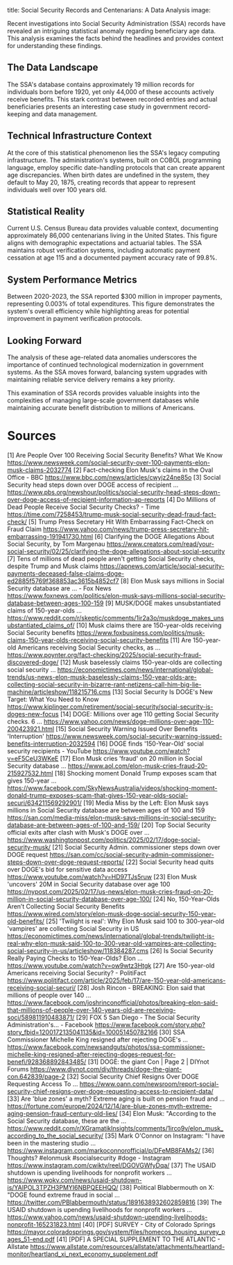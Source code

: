 title: Social Security Records and Centenarians: A Data Analysis
image: 

Recent investigations into Social Security Administration (SSA) records have revealed an intriguing statistical anomaly regarding beneficiary age data. This analysis examines the facts behind the headlines and provides context for understanding these findings.

## The Data Landscape

The SSA's database contains approximately 19 million records for individuals born before 1920, yet only 44,000 of these accounts actively receive benefits. This stark contrast between recorded entries and actual beneficiaries presents an interesting case study in government record-keeping and data management.

## Technical Infrastructure Context

At the core of this statistical phenomenon lies the SSA's legacy computing infrastructure. The administration's systems, built on COBOL programming language, employ specific date-handling protocols that can create apparent age discrepancies. When birth dates are undefined in the system, they default to May 20, 1875, creating records that appear to represent individuals well over 100 years old.

## Statistical Reality

Current U.S. Census Bureau data provides valuable context, documenting approximately 86,000 centenarians living in the United States. This figure aligns with demographic expectations and actuarial tables. The SSA maintains robust verification systems, including automatic payment cessation at age 115 and a documented payment accuracy rate of 99.8%.

## System Performance Metrics

Between 2020-2023, the SSA reported $300 million in improper payments, representing 0.003% of total expenditures. This figure demonstrates the system's overall efficiency while highlighting areas for potential improvement in payment verification protocols.

## Looking Forward

The analysis of these age-related data anomalies underscores the importance of continued technological modernization in government systems. As the SSA moves forward, balancing system upgrades with maintaining reliable service delivery remains a key priority.

This examination of SSA records provides valuable insights into the complexities of managing large-scale government databases while maintaining accurate benefit distribution to millions of Americans.

# Sources
[1] Are People Over 100 Receiving Social Security Benefits? What We Know https://www.newsweek.com/social-security-over-100-payments-elon-musk-claims-2032774
[2] Fact-checking Elon Musk's claims in the Oval Office - BBC https://www.bbc.com/news/articles/cwyjz24ne85o
[3] Social Security head steps down over DOGE access of recipient ... https://www.pbs.org/newshour/politics/social-security-head-steps-down-over-doge-access-of-recipient-information-ap-reports
[4] Do Millions of Dead People Receive Social Security Checks? - Time https://time.com/7258453/trump-musk-social-security-dead-fraud-fact-check/
[5] Trump Press Secretary Hit With Embarrassing Fact-Check on Fraud Claim https://www.yahoo.com/news/trump-press-secretary-hit-embarrassing-191941730.html
[6] Clarifying the DOGE Allegations About Social Security, by Tom Margenau https://www.creators.com/read/your-social-security/02/25/clarifying-the-doge-allegations-about-social-security
[7] Tens of millions of dead people aren't getting Social Security checks, despite Trump and Musk claims https://apnews.com/article/social-security-payments-deceased-false-claims-doge-ed2885f5769f368853ac3615b4852cf7
[8] Elon Musk says millions in Social Security database are ... - Fox News https://www.foxnews.com/politics/elon-musk-says-millions-social-security-database-between-ages-100-159
[9] MUSK/DOGE makes unsubstantiated claims of 150-year-olds ... https://www.reddit.com/r/skeptic/comments/1ir2a3o/muskdoge_makes_unsubstantiated_claims_of/
[10] Musk claims there are 150-year-olds receiving Social Security benefits https://www.foxbusiness.com/politics/musk-claims-150-year-olds-receiving-social-security-benefits
[11] Are 150-year-old Americans receiving Social Security checks, as ... https://www.poynter.org/fact-checking/2025/social-security-fraud-discovered-doge/
[12] Musk baselessly claims 150-year-olds are collecting social security ... https://economictimes.com/news/international/global-trends/us-news-elon-musk-baselessly-claims-150-year-olds-are-collecting-social-security-in-bizarre-rant-netizens-call-him-big-lie-machine/articleshow/118215716.cms
[13] Social Security Is DOGE's New Target: What You Need to Know https://www.kiplinger.com/retirement/social-security/social-security-is-doges-new-focus
[14] DOGE: Millions over age 110 getting Social Security checks. 6 ... https://www.yahoo.com/news/doge-millions-over-age-110-200423921.html
[15] Social Security Warning Issued Over Benefits 'Interruption' https://www.newsweek.com/social-security-warning-issued-benefits-interruption-2032594
[16] DOGE finds '150-Year-Old' social security recipients - YouTube https://www.youtube.com/watch?v=eF5CeU3WKeE
[17] Elon Musk cries 'fraud' on 20 million in Social Security database ... https://www.aol.com/elon-musk-cries-fraud-20-215927532.html
[18] Shocking moment Donald Trump exposes scam that gives 150-year ... https://www.facebook.com/SkyNewsAustralia/videos/shocking-moment-donald-trump-exposes-scam-that-gives-150-year-olds-social-securi/634211569292901/
[19] Media Miss by the Left: Elon Musk says millions in Social Security database are between ages of 100 and 159 https://san.com/media-miss/elon-musk-says-millions-in-social-security-database-are-between-ages-of-100-and-159/
[20] Top Social Security official exits after clash with Musk's DOGE over ... https://www.washingtonpost.com/politics/2025/02/17/doge-social-security-musk/
[21] Social Security Admin. commissioner steps down over DOGE request https://san.com/cc/social-security-admin-commissioner-steps-down-over-doge-request-reports/
[22] Social Security head quits over DOGE's bid for sensitive data access https://www.youtube.com/watch?v=HD97TJs5ruw
[23] Elon Musk 'uncovers' 20M in Social Security database over age 100 https://nypost.com/2025/02/17/us-news/elon-musk-cries-fraud-on-20-million-in-social-security-database-over-age-100/
[24] No, 150-Year-Olds Aren’t Collecting Social Security Benefits https://www.wired.com/story/elon-musk-doge-social-security-150-year-old-benefits/
[25] 'Twilight is real': Why Elon Musk said 100 to 300-year-old 'vampires' are collecting Social Security in US https://economictimes.com/news/international/global-trends/twilight-is-real-why-elon-musk-said-100-to-300-year-old-vampires-are-collecting-social-security-in-us/articleshow/118384287.cms
[26] Is Social Security Really Paying Checks to 150-Year-Olds? Elon ... https://www.youtube.com/watch?v=ow9wtz3Htgk
[27] Are 150-year-old Americans receiving Social Security? - PolitiFact https://www.politifact.com/article/2025/feb/17/are-150-year-old-americans-receiving-social-securi/
[28] Josh Rincon - BREAKING: Elon said that millions of people over 140 ... https://www.facebook.com/joshrinconofficial/photos/breaking-elon-said-that-millions-of-people-over-140-years-old-are-receiving-soci/589811910483871/
[29] FOX 5 San Diego - The Social Security Administration's... - Facebook https://www.facebook.com/story.php?story_fbid=1200172135041135&id=100051450782166
[30] SSA Commissioner Michelle King resigned after rejecting DOGE's ... https://www.facebook.com/newsandguts/photos/ssa-commissioner-michelle-king-resigned-after-rejecting-doges-request-for-benefi/928368892843485/
[31] DOGE: the giant Con | Page 2 | DIYnot Forums https://www.diynot.com/diy/threads/doge-the-giant-con.642839/page-2
[32] Social Security Chief Resigns Over DOGE Requesting Access To ... https://www.oann.com/newsroom/report-social-security-chief-resigns-over-doge-requesting-access-to-recipient-data/
[33] Are 'blue zones' a myth? Extreme aging is built on pension fraud and ... https://fortune.com/europe/2024/12/14/are-blue-zones-myth-extreme-aging-pension-fraud-century-old-lies/
[34] Elon Musk: "According to the Social Security database, these are the ... https://www.reddit.com/r/XGramatikInsights/comments/1irco9v/elon_musk_according_to_the_social_security/
[35] Mark O'Connor on Instagram: "I have been in the mastering studio ... https://www.instagram.com/markoconnorofficial/p/DFeMB8FAMs2/
[36] Thoughts? #elonmusk #socialsecurity #doge - Instagram https://www.instagram.com/cwiktv/reel/DGOVGWfyDqa/
[37] The USAID shutdown is upending livelihoods for nonprofit workers ... https://www.wokv.com/news/usaid-shutdown-is/YAIPOL3TPZH3PMYI6NBPQEEHQQ/
[38] Political Blabbermouth on X: "DOGE found extreme fraud in social ... https://twitter.com/PBlabbermouth/status/1891638932602859816
[39] The USAID shutdown is upending livelihoods for nonprofit workers ... https://www.yahoo.com/news/usaid-shutdown-upending-livelihoods-nonprofit-165231823.html
[40] [PDF] SURVEY - City of Colorado Springs https://mayor.coloradosprings.gov/system/files/homecos_housing_survey_pages_51-end.pdf
[41] [PDF] A SPECIAL SUPPLEMENT TO THE ATLANTIC - Allstate https://www.allstate.com/resources/allstate/attachments/heartland-monitor/heartland_xi_next_economy_supplement.pdf



